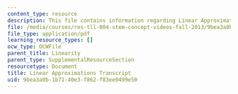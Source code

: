 ```yaml
---
content_type: resource
description: This file contains information regarding Linear Approximations.
file: /media/courses/res-tll-004-stem-concept-videos-fall-2013/9bea3a0b1b7140e3f862f83ee0499e50_MITRES_TLL-004F13_LinearAp.pdf
file_type: application/pdf
learning_resource_types: []
ocw_type: OCWFile
parent_title: Linearity
parent_type: SupplementalResourceSection
resourcetype: Document
title: Linear Approximations Transcript
uid: 9bea3a0b-1b71-40e3-f862-f83ee0499e50
---
```

